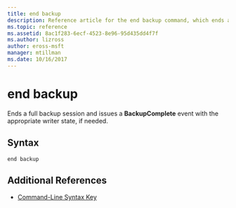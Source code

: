 ```yaml
---
title: end backup
description: Reference article for the end backup command, which ends a full backup session and issues a **BackupComplete** event with the appropriate writer state, if needed.
ms.topic: reference
ms.assetid: 8ac1f283-6ecf-4523-8e96-95d435dd4f7f
ms.author: lizross
author: eross-msft
manager: mtillman
ms.date: 10/16/2017
---
```


# end backup

Ends a full backup session and issues a **BackupComplete** event with the appropriate writer state, if needed.

## Syntax

```
end backup
```

## Additional References

- [Command-Line Syntax Key](command-line-syntax-key.md)
